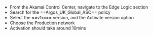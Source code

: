 - From the Akamai Control Center, navigate to the Edge Logic section
- Search for the ==Argos_UK_Global_ASC== policy
- Select the ==v1xx== version, and the Activate version option
- Choose the Production network
- Activation should take around 10mins